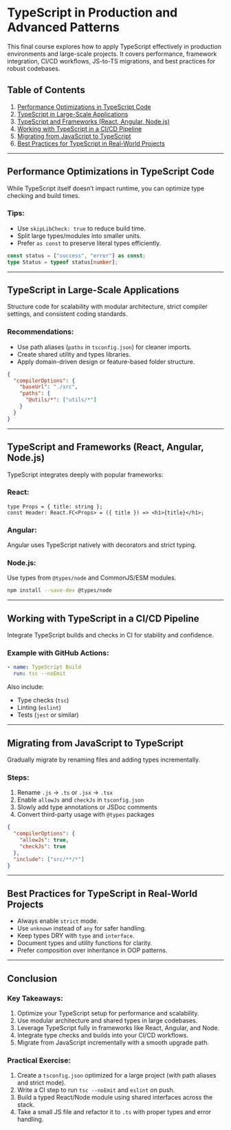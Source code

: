 
# TypeScript in Production and Advanced Patterns

This final course explores how to apply TypeScript effectively in production environments and large-scale projects. It covers performance, framework integration, CI/CD workflows, JS-to-TS migrations, and best practices for robust codebases.

## Table of Contents

1. [Performance Optimizations in TypeScript Code](#performance-optimizations-in-typescript-code)  
2. [TypeScript in Large-Scale Applications](#typescript-in-large-scale-applications)  
3. [TypeScript and Frameworks (React, Angular, Node.js)](#typescript-and-frameworks-react-angular-nodejs)  
4. [Working with TypeScript in a CI/CD Pipeline](#working-with-typescript-in-a-cicd-pipeline)  
5. [Migrating from JavaScript to TypeScript](#migrating-from-javascript-to-typescript)  
6. [Best Practices for TypeScript in Real-World Projects](#best-practices-for-typescript-in-real-world-projects)  

---

## Performance Optimizations in TypeScript Code

While TypeScript itself doesn’t impact runtime, you can optimize type checking and build times.

### Tips:
- Use `skipLibCheck: true` to reduce build time.
- Split large types/modules into smaller units.
- Prefer `as const` to preserve literal types efficiently.

```typescript
const status = ["success", "error"] as const;
type Status = typeof status[number];
```

---

## TypeScript in Large-Scale Applications

Structure code for scalability with modular architecture, strict compiler settings, and consistent coding standards.

### Recommendations:
- Use path aliases (`paths` in `tsconfig.json`) for cleaner imports.
- Create shared utility and types libraries.
- Apply domain-driven design or feature-based folder structure.

```json
{
  "compilerOptions": {
    "baseUrl": "./src",
    "paths": {
      "@utils/*": ["utils/*"]
    }
  }
}
```

---

## TypeScript and Frameworks (React, Angular, Node.js)

TypeScript integrates deeply with popular frameworks:

### React:

```tsx
type Props = { title: string };
const Header: React.FC<Props> = ({ title }) => <h1>{title}</h1>;
```

### Angular:

Angular uses TypeScript natively with decorators and strict typing.

### Node.js:

Use types from `@types/node` and CommonJS/ESM modules.

```bash
npm install --save-dev @types/node
```

---

## Working with TypeScript in a CI/CD Pipeline

Integrate TypeScript builds and checks in CI for stability and confidence.

### Example with GitHub Actions:

```yaml
- name: TypeScript Build
  run: tsc --noEmit
```

Also include:

- Type checks (`tsc`)
- Linting (`eslint`)
- Tests (`jest` or similar)

---

## Migrating from JavaScript to TypeScript

Gradually migrate by renaming files and adding types incrementally.

### Steps:
1. Rename `.js` → `.ts` or `.jsx` → `.tsx`
2. Enable `allowJs` and `checkJs` in `tsconfig.json`
3. Slowly add type annotations or JSDoc comments
4. Convert third-party usage with `@types` packages

```json
{
  "compilerOptions": {
    "allowJs": true,
    "checkJs": true
  },
  "include": ["src/**/*"]
}
```

---

## Best Practices for TypeScript in Real-World Projects

- Always enable `strict` mode.
- Use `unknown` instead of `any` for safer handling.
- Keep types DRY with `type` and `interface`.
- Document types and utility functions for clarity.
- Prefer composition over inheritance in OOP patterns.

---

## Conclusion

### Key Takeaways:
1. Optimize your TypeScript setup for performance and scalability.
2. Use modular architecture and shared types in large codebases.
3. Leverage TypeScript fully in frameworks like React, Angular, and Node.
4. Integrate type checks and builds into your CI/CD workflows.
5. Migrate from JavaScript incrementally with a smooth upgrade path.

### Practical Exercise:
1. Create a `tsconfig.json` optimized for a large project (with path aliases and strict mode).
2. Write a CI step to run `tsc --noEmit` and `eslint` on push.
3. Build a typed React/Node module using shared interfaces across the stack.
4. Take a small JS file and refactor it to `.ts` with proper types and error handling.
